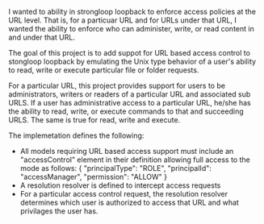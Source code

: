 I wanted to ability in strongloop loopback to enforce access policies
at the URL level.  That is, for a particuar URL and for URLs under that 
URL, I wanted the ability to enforce who can administer, write, or read
content in and under that URL.

The goal of this project is to add suppot for URL based access control
to stongloop loopback by emulating the Unix type behavior of a user's 
ability to read, write or execute particular file or folder requests. 

For a particular URL, this project provides support for users to be
administrators, writers or readers of a particular URL and associated 
sub URLS.  If a user has administrative access to a particular URL, he/she
has the ability to read, write, or execute commands to that and succeeding
URLS.  The same is true for read, write and execute.

The implemetation defines the following:
- All models requiring URL based access support must include an "accessControl"
element in their definition allowing full access to the mode as follows:
    {
      "principalType": "ROLE",
      "principalId": "accessManager",
      "permission": "ALLOW"
    }
- A resolution resolver is defined to intercept access requests
- For a particular access control request, the resolution resolver
determines which user is authorized to access that URL and what 
privilages the user has. 



